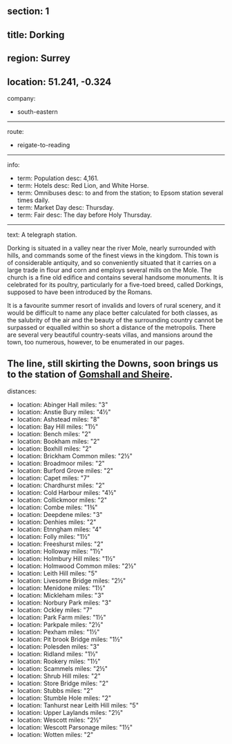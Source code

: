 section: 1
----
title: Dorking
----
region: Surrey
----
location: 51.241, -0.324
----
company:
- south-eastern
----
route:
- reigate-to-reading
----
info:
- term: Population
  desc: 4,161.
- term: Hotels
  desc: Red Lion, and White Horse.
- term: Omnibuses
  desc: to and from the station; to Epsom station several times daily.
- term: Market Day
  desc: Thursday.
- term: Fair
  desc: The day before Holy Thursday.
----
text: A telegraph station.

Dorking is situated in a valley near the river Mole, nearly surrounded with hills, and commands some of the finest views in the kingdom. This town is of considerable antiquity, and so conveniently situated that it carries on a large trade in flour and corn and employs several mills on the Mole. The church is a fine old edifice and contains several handsome monuments. It is celebrated for its poultry, particularly for a five-toed breed, called Dorkings, supposed to have been introduced by the Romans.

It is a favourite summer resort of invalids and lovers of rural scenery, and it would be difficult to name any place better calculated for both classes, as the salubrity of the air and the beauty of the surrounding country cannot be surpassed or equalled within so short a distance of the metropolis. There are several very beautiful country-seats villas, and mansions around the town, too numerous, however, to be enumerated in our pages.

The line, still skirting the Downs, soon brings us to the station of [Gomshall and Sheire](/stations/gomshall-and-sheire).
----
distances:
- location: Abinger Hall
  miles: "3"
- location: Anstie Bury
  miles: "4½"
- location: Ashstead
  miles: "8"
- location: Bay Hill
  miles: "1½"
- location: Bench
  miles: "2"
- location: Bookham
  miles: "2"
- location: Boxhill
  miles: "2"
- location: Brickham Common
  miles: "2½"
- location: Broadmoor
  miles: "2"
- location: Burford Grove
  miles: "2"
- location: Capet
  miles: "7"
- location: Chardhurst
  miles: "2"
- location: Cold Harbour
  miles: "4½"
- location: Collickmoor
  miles: "2"
- location: Combe
  miles: "1¾"
- location: Deepdene
  miles: "3"
- location: Denhies
  miles: "2"
- location: Etnngham
  miles: "4"
- location: Folly
  miles: "1½"
- location: Freeshurst
  miles: "2"
- location: Holloway
  miles: "1½"
- location: Holmbury Hill
  miles: "1½"
- location: Holmwood Common
  miles: "2½"
- location: Leith Hill
  miles: "5"
- location: Livesome Bridge
  miles: "2½"
- location: Menidone
  miles: "1½"
- location: Mickleham
  miles: "3"
- location: Norbury Park
  miles: "3"
- location: Ockley
  miles: "7"
- location: Park Farm
  miles: "1½"
- location: Parkpale
  miles: "2½"
- location: Pexham
  miles: "1½"
- location: Pit brook Bridge
  miles: "1½"
- location: Polesden
  miles: "3"
- location: Ridland
  miles: "1½"
- location: Rookery
  miles: "1½"
- location: Scammels
  miles: "2½"
- location: Shrub Hill
  miles: "2"
- location: Store Bridge
  miles: "2"
- location: Stubbs
  miles: "2"
- location: Stumble Hole
  miles: "2"
- location: Tanhurst near Leith Hill
  miles: "5"
- location: Upper Laylands
  miles: "2½"
- location: Wescott
  miles: "2½"
- location: Wescott Parsonage
  miles: "1½"
- location: Wotten
  miles: "2"
